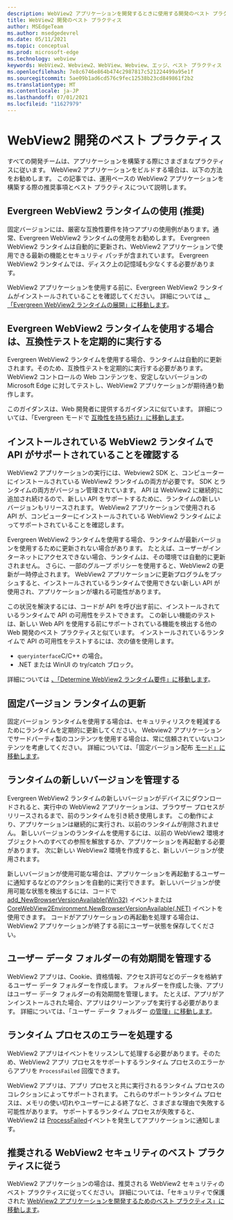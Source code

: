 ```yaml
---
description: WebView2 アプリケーションを開発するときに使用する開発のベスト プラクティスについて説明します。
title: WebView2 開発のベスト プラクティス
author: MSEdgeTeam
ms.author: msedgedevrel
ms.date: 05/11/2021
ms.topic: conceptual
ms.prod: microsoft-edge
ms.technology: webview
keywords: WebView2、Webview2、WebView、Webview、エッジ、ベスト プラクティス
ms.openlocfilehash: 7e8c6746e864b474c2987817c521224499a95e1f
ms.sourcegitcommit: 5ae09b1ad6cd576c9fec12538b23cd849861f2b2
ms.translationtype: MT
ms.contentlocale: ja-JP
ms.lasthandoff: 07/01/2021
ms.locfileid: "11627979"
---
```

# <a name="webview2-development-best-practices"></a>WebView2 開発のベスト プラクティス  

すべての開発チームは、アプリケーションを構築する際にさまざまなプラクティスに従います。 WebView2 アプリケーションをビルドする場合は、以下の方法をお勧めします。 この記事では、運用ベースの WebView2 アプリケーションを構築する際の推奨事項とベスト プラクティスについて説明します。

## <a name="use-evergreen-webview2-runtime-recommended"></a>Evergreen WebView2 ランタイムの使用 (推奨)  

固定バージョンには、厳密な互換性要件を持つアプリの使用例があります。通常、Evergreen WebView2 ランタイムの使用をお勧めします。  Evergreen WebView2 ランタイムは自動的に更新され、WebView2 アプリケーションで使用できる最新の機能とセキュリティ パッチが含まれています。 Evergreen WebView2 ランタイムでは、ディスク上の記憶域も少なくする必要があります。

WebView2 アプリケーションを使用する前に、Evergreen WebView2 ランタイムがインストールされていることを確認してください。  詳細については [、「Evergreen WebView2 ランタイムの展開」に移動します][Webview2ConceptsDistributionDeployingEvergreenWebview2Runtime]。  

## <a name="run-compatibility-tests-regularly-when-using-the-evergreen-webview2-runtime"></a>Evergreen WebView2 ランタイムを使用する場合は、互換性テストを定期的に実行する

Evergreen WebView2 ランタイムを使用する場合、ランタイムは自動的に更新されます。そのため、互換性テストを定期的に実行する必要があります。 WebView2 コントロールの Web コンテンツを、安定しないバージョンの Microsoft Edge に対してテストし、WebView2 アプリケーションが期待通り動作します。

このガイダンスは、Web 開発者に提供するガイダンスに似ています。 詳細については、「Evergreen モードで [互換性を持ち続け」に移動します][Webview2ConceptsDistributionStayCompatibleEvergreenMode]。

## <a name="ensure-apis-are-supported-by-the-installed-webview2-runtime"></a>インストールされている WebView2 ランタイムで API がサポートされていることを確認する

WebView2 アプリケーションの実行には、Webview2 SDK と、コンピューターにインストールされている WebView2 ランタイムの両方が必要です。 SDK とランタイムの両方がバージョン管理されています。 API は WebView2 に継続的に追加され続けるので、新しい API をサポートするために、ランタイムの新しいバージョンもリリースされます。 WebView2 アプリケーションで使用される API が、コンピューターにインストールされている WebView2 ランタイムによってサポートされていることを確認します。 

Evergreen WebView2 ランタイムを使用する場合、ランタイムが最新バージョンを使用するために更新されない場合があります。 たとえば、ユーザーがインターネットにアクセスできない場合、ランタイムは、その環境では自動的に更新されません。 さらに、一部のグループ ポリシーを使用すると、WebView2 の更新が一時停止されます。 WebView2 アプリケーションに更新プログラムをプッシュすると、インストールされているランタイムで使用できない新しい API が使用され、アプリケーションが壊れる可能性があります。   
 
この状況を解決するには、コードが API を呼び出す前に、インストールされているランタイムで API の可用性をテストできます。 この新しい機能のテストは、新しい Web API を使用する前にサポートされている機能を検出する他の Web 開発のベスト プラクティスと似ています。 インストールされているランタイムで API の可用性をテストするには、次の値を使用します。  

*   `queryinterface`C/C++ の場合。 
*   .NET または WinUI の try/catch ブロック。 
    
詳細については [、「Determine WebView2 ランタイム要件」に移動します][Webview2ConceptsVersioningDetermineWebview2RuntimeRequirement]。  

## <a name="update-the-fixed-version-runtime"></a>固定バージョン ランタイムの更新  

固定バージョン ランタイムを使用する場合は、セキュリティリスクを軽減するためにランタイムを定期的に更新してください。 Webview2 アプリケーションでサードパーティ製のコンテンツを使用する場合は、常に信頼されていないコンテンツを考慮してください。  詳細については、「固定バージョン配布 [モード」に移動します][Webview2ConceptsDistributionFixedVersionDistributionMode]。  

## <a name="manage-new-versions-of-the-runtime"></a>ランタイムの新しいバージョンを管理する  

Evergreen WebView2 ランタイムの新しいバージョンがデバイスにダウンロードされると、実行中の WebView2 アプリケーションは、ブラウザー プロセスがリリースされるまで、前のランタイムを引き続き使用します。  この動作により、アプリケーションは継続的に実行され、以前のランタイムが削除されません。  新しいバージョンのランタイムを使用するには、以前の WebView2 環境オブジェクトへのすべての参照を解放するか、アプリケーションを再起動する必要があります。  次に新しい WebView2 環境を作成すると、新しいバージョンが使用されます。

新しいバージョンが使用可能な場合は、アプリケーションを再起動するユーザーに通知するなどのアクションを自動的に実行できます。  新しいバージョンが使用可能な状態を検出するには、コードで [add_NewBrowserVersionAvailable(Win32)][Webview2ReferenceaddNewBrowserVersionAvailable] イベントまたは [CoreWebView2Environment.NewBrowserVersionAvailable(.NET)][Webview2ReferenceNewBrowserVersionAvailable] イベントを使用できます。 コードがアプリケーションの再起動を処理する場合は、WebView2 アプリケーションが終了する前にユーザー状態を保存してください。  

## <a name="manage-the-lifetime-of-the-user-data-folder"></a>ユーザー データ フォルダーの有効期間を管理する 
WebView2 アプリは、Cookie、資格情報、アクセス許可などのデータを格納するユーザー データ フォルダーを作成します。  フォルダーを作成した後、アプリはユーザー データ フォルダーの有効期間を管理します。  たとえば、アプリがアンインストールされた場合、アプリはクリーンアップを実行する必要があります。  詳細については、「ユーザー データ フォルダー [の管理」に移動します][Webview2ConceptsUserDataFolder]。  

## <a name="handle-runtime-process-failures"></a>ランタイム プロセスのエラーを処理する
WebView2 アプリはイベントをリッスンして処理する必要があります。そのため、WebView2 アプリ プロセスをサポートするランタイム プロセスのエラーからアプリを `ProcessFailed` 回復できます。

WebView2 アプリは、アプリ プロセスと共に実行されるランタイム プロセスのコレクションによってサポートされます。 これらのサポートランタイム プロセスは、メモリの使い切れやユーザーによる終了など、さまざまな理由で失敗する可能性があります。 サポートするランタイム プロセスが失敗すると、WebView2 は [ProcessFailed][WebView2ProcessFailedEvent]イベントを発生してアプリケーションに通知します。

## <a name="follow-recommended-webview2-security-best-practices"></a>推奨される WebView2 セキュリティのベスト プラクティスに従う 
WebView2 アプリケーションの場合は、推奨される WebView2 セキュリティのベスト プラクティスに従ってください。  詳細については、「セキュリティで保護された [WebView2 アプリケーションを開発するためのベスト プラクティス」に移動します][Webview2ConceptsSecurity]。  

<!-- links -->  

[Webview2ConceptsDistributionDeployingEvergreenWebview2Runtime]: ../concepts/distribution.md#deploying-the-evergreen-webview2-runtime "Evergreen WebView2 ランタイムの展開 - WebView2 ランタイムを使用したアプリ|Microsoft Docs"  
[Webview2ConceptsDistributionFixedVersionDistributionMode]: ../concepts/distribution.md#fixed-version-distribution-mode "固定バージョン配布モード - WebView2 アプリケーションを使用したアプリ|Microsoft Docs"  
[Webview2ConceptsDistributionStayCompatibleEvergreenMode]: ../concepts/distribution.md#stay-compatible-in-evergreen-mode "Evergreen モードで互換性を持つ - WebView2 を使用したアプリの配布 |Microsoft Docs"  
[Webview2ConceptsSecurity]: ../concepts/security.md "セキュリティで保護された WebView2 アプリケーションを開発するためのベストプラクティス |Microsoft Docs"  
[Webview2ConceptsUserDataFolder]: ../concepts/user-data-folder.md "ユーザー データ フォルダーの管理|Microsoft Docs"  
[Webview2ConceptsVersioningDetermineWebview2RuntimeRequirement]: ../concepts/versioning.md#determine-webview2-runtime-requirement "WebView2 ランタイム要件の決定 - WebView2 SDK のバージョンの|Microsoft Docs"  
[Webview2GetStartedWin32]: ../get-started/win32.md "WebView2 の使用を開始する|Microsoft Docs"  
[Webview2GetStartedWinforms]: ../get-started/winforms.md "WebView2 の使用を開始するには、Windowsフォーム|Microsoft Docs"  
[Webview2GetStartedWinui]: ../get-started/winui.md "WinUI 3 (プレビュー) の WebView2 の使用を開始|Microsoft Docs"  
[Webview2GetStartedWpf]: ../get-started/wpf.md "WPF サーバーでの WebView2 の|Microsoft Docs"  

[Webview2ReferenceaddNewBrowserVersionAvailable]: /microsoft-edge/webview2/reference/win32/icorewebview2environment#add_newbrowserversionavailable "add_NewBrowserVersionAvailable |Microsoft Docs"  

[Webview2ReferenceNewBrowserVersionAvailable]: /dotnet/api/microsoft.web.webview2.core.corewebview2environment.newbrowserversionavailable "CoreWebView2Environment.NewBrowserVersionAvailable イベント |Microsoft Docs"  
[WebView2ProcessFailedEvent]: /microsoft-edge/webview2/reference/win32/icorewebview2processfailedeventargs "ICoreWebView2ProcessFailedEventArgs |Microsoft Docs"  

